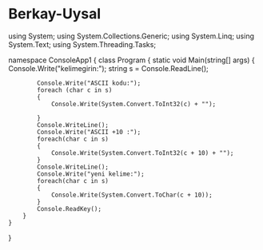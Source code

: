# Berkay-Uysal
using System;
using System.Collections.Generic;
using System.Linq;
using System.Text;
using System.Threading.Tasks;

namespace ConsoleApp1
{
    class Program
    {
        static void Main(string[] args)
        {
            Console.Write("kelimegirin:");
            string s = Console.ReadLine();

            Console.Write("ASCII kodu:");
            foreach (char c in s)
            {
                Console.Write(System.Convert.ToInt32(c) + "");

            }
            Console.WriteLine();
            Console.Write("ASCII +10 :");
            foreach(char c in s)
            {
                Console.Write(System.Convert.ToInt32(c + 10) + "");
            }
            Console.WriteLine();
            Console.Write("yeni kelime:");
            foreach(char c in s)
            {
                Console.Write(System.Convert.ToChar(c + 10));
            }
            Console.ReadKey();
        }
    }
}
